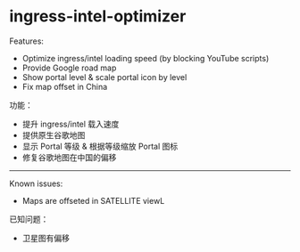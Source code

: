 ingress-intel-optimizer
=======================

Features:

- Optimize ingress/intel loading speed (by blocking YouTube scripts)
- Provide Google road map
- Show portal level & scale portal icon by level
- Fix map offset in China

功能：

- 提升 ingress/intel 载入速度
- 提供原生谷歌地图
- 显示 Portal 等级 & 根据等级缩放 Portal 图标
- 修复谷歌地图在中国的偏移

---

Known issues:

- Maps are offseted in SATELLITE viewL

已知问题：

- 卫星图有偏移